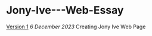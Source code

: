 # Jony-Ive---Web-Essay
[Version 1](https://ryan-wilsdon100.github.io/Jony-Ive---Web-Essay/index.html)
*6 December 2023*
Creating Jony Ive Web Page